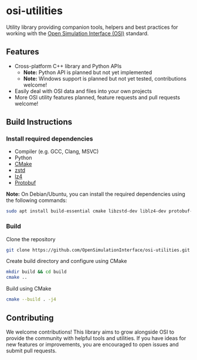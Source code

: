 # osi-utilities
Utility library providing companion tools, helpers and best practices for working with the [Open Simulation Interface (OSI)](https://github.com/OpenSimulationInterface/open-simulation-interface/c) standard.

## Features
- Cross-platform C++ library and Python APIs
  - **Note:** Python API is planned but not yet implemented
  - **Note:** Windows support is planned but not yet tested, contributions welcome!
- Easily deal with OSI data and files into your own projects
- More OSI utility features planned, feature requests and pull requests welcome!

## Build Instructions

### Install required dependencies
- Compiler (e.g. GCC, Clang, MSVC)
- Python
- [CMake](https://cmake.org/download/)
- [zstd](https://github.com/facebook/zstd)
- [lz4](https://github.com/lz4/lz4)
- [Protobuf](https://github.com/protocolbuffers/protobuf)

**Note:** On Debian/Ubuntu, you can install the required dependencies using the following commands:
```bash
sudo apt install build-essential cmake libzstd-dev liblz4-dev protobuf-compiler
```

### Build 

Clone the repository
```bash
git clone https://github.com/OpenSimulationInterface/osi-utilities.git
```

Create build directory and configure using CMake
```bash
mkdir build && cd build
cmake ..
```

Build using CMake
```bash
cmake --build . -j4
```


## Contributing

We welcome contributions! This library aims to grow alongside OSI to provide the community with helpful tools and utilities. If you have ideas for new features or improvements, you are encouraged to open issues and submit pull requests.

